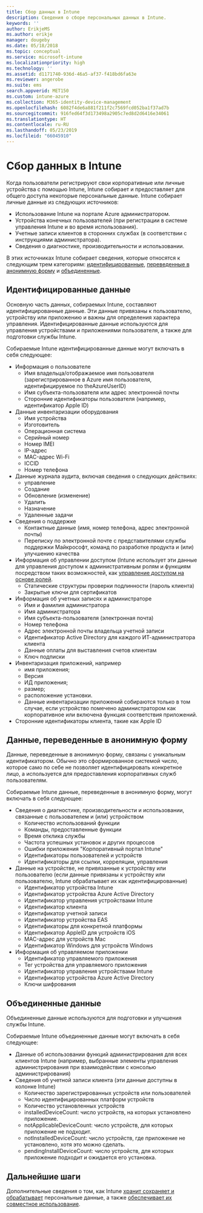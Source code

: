 ```yaml
---
title: Сбор данных в Intune
description: Сведения о сборе персональных данных в Intune.
keywords: ''
author: ErikjeMS
ms.author: erikje
manager: dougeby
ms.date: 05/18/2018
ms.topic: conceptual
ms.service: microsoft-intune
ms.localizationpriority: high
ms.technology: ''
ms.assetid: d1171740-936d-46a5-af37-f418bd6fa63e
ms.reviewer: angerobe
ms.suite: ems
search.appverid: MET150
ms.custom: intune-azure
ms.collection: M365-identity-device-management
ms.openlocfilehash: 6082f4de6a881f211f2c7569fcd052ba1f37ad7b
ms.sourcegitcommit: 916fed64f3d173498a2905c7ed8d2d6416e34061
ms.translationtype: HT
ms.contentlocale: ru-RU
ms.lasthandoff: 05/23/2019
ms.locfileid: "66045910"
---
```

# <a name="data-collection-in-intune"></a>Сбор данных в Intune

Когда пользователи регистрируют свои корпоративные или личные устройства с помощью Intune, Intune собирает и предоставляет для общего доступа некоторые персональные данные. Intune собирает личные данные из следующих источников:

- Использование Intune на портале Azure администратором.
- Устройства конечных пользователей (при регистрации в системе управления Intune и во время использования).
- Учетные записи клиентов в сторонних службах (в соответствии с инструкциями администратора).
- Сведения о диагностике, производительности и использовании.

В этих источниках Intune собирает сведения, которые относятся к следующим трем категориям: [идентифицированные](#identified-data), [переведенные в анонимную форму](#pseudonymized-data) и [объединенные](#aggregated-data).

## <a name="identified-data"></a>Идентифицированные данные

Основную часть данных, собираемых Intune, составляют идентифицированные данные. Эти данные привязаны к пользователю, устройству или приложению и важны для определения характера управления. Идентифицированные данные используются для управления устройствами и приложениями пользователя, а также для подготовки службы Intune.

Собираемые Intune идентифицированные данные могут включать в себя следующее: 

- Информация о пользователе
    - Имя владельца/отображаемое имя пользователя (зарегистрированное в Azure имя пользователя, идентифицируемое по theAzureUserID)
    - Имя субъекта-пользователя или адрес электронной почты
    - Сторонние идентификаторы пользователя (например, идентификатор Apple ID)
- Данные инвентаризации оборудования
    - Имя устройства
    - Изготовитель
    - Операционная система
    - Серийный номер
    - Номер IMEI
    - IP-адрес
    - MAC-адрес Wi-Fi
    - ICCID
    - Номер телефона
- Данные журнала аудита, включая сведения о следующих действиях:
    - управление
    - Создание
    - Обновление (изменение)
    - Удалить
    - Назначение
    - Удаленные задачи
- Сведения о поддержке
    - Контактные данные (имя, номер телефона, адрес электронной почты)
    - Переписку по электронной почте с представителями службы поддержки Майкрософт, команд по разработке продукта и (или) улучшению качества
- Информация об управлении доступом (Intune использует эти данные для управления доступом к административным ролям и функциям посредством таких возможностей, как [управление доступом на основе ролей](role-based-access-control.md).
    - Статические структуры проверки подлинности (пароль клиента)
    - Закрытые ключи для сертификатов 
- Информация об учетных записях и администраторе
    - Имя и фамилия администратора
    - Имя администратора
    - Имя субъекта-пользователя (электронная почта)
    - Номер телефона
    - Адрес электронной почты владельца учетной записи
    - Идентификатор Active Directory для каждого ИТ-администратора клиента
    - Данные оплаты для выставления счетов клиентам
    - Ключ подписки
- Инвентаризация приложений, например
    - имя приложения;
    - Версия
    - ИД приложения;
    - размер;
    - расположение установки.
    - Данные инвентаризации приложений собираются только в том случае, если устройство помечено администратором как корпоративное или включена функция соответствия приложений.  
- Сторонние идентификаторы клиента, такие как Apple ID 

## <a name="pseudonymized-data"></a>Данные, переведенные в анонимную форму

Данные, переведенные в анонимную форму, связаны с уникальным идентификатором. Обычно это сформированное системой число, которое само по себе не позволяет идентифицировать конкретное лицо, а используется для предоставления корпоративных служб пользователям. 

Собираемые Intune данные, переведенные в анонимную форму, могут включать в себя следующее: 

- Сведения о диагностике, производительности и использовании, связанные с пользователем и (или) устройством
    - Количество использований функции
    - Команды, предоставленные функции
    - Время отклика службы
    - Частота успешных установок и других процессов
    - Ошибки приложения "Корпоративный портал Intune"
    - Идентификаторы пользователей и устройств
    - Идентификаторы для ссылки, корреляции, управления 
- Данные на устройстве, не привязанные к устройству или пользователю (если данные привязаны к устройству или пользователю, Intune обрабатывает их как идентифицированные)
    - Идентификатор устройства Intune
    - Идентификатор устройства Azure Active Directory
    - Идентификатор управления устройствами Intune
    - Идентификатор клиента
    - Идентификатор учетной записи
    - Идентификатор устройства EAS
    - Идентификаторы для конкретной платформы
    - Идентификатор AppleID для устройств iOS
    - MAC-адрес для устройств Mac
    - Идентификатор Windows для устройств Windows
- Информация об управляемом приложении
    - Идентификатор управляемого приложения
    - Тег устройства для управляемого приложения
    - Идентификатор управления устройствами Intune
    - Идентификатор устройства Azure Active Directory
    - Ключи шифрования

## <a name="aggregated-data"></a>Объединенные данные

Объединенные данные используются для подготовки и улучшения службы Intune. 

Собираемые Intune объединенные данные могут включать в себя следующее: 

- Данные об использовании функций администрирования для всех клиентов Intune (например, выбранные элементы управления администрирования при взаимодействии с консолью администрирования)
- Сведения об учетной записи клиента (эти данные доступны в колонке Intune)
    - Количество зарегистрированных устройств или пользователей
    - Число идентифицированных платформ устройств  
    - Количество установленных устройств
    - installedDeviceCount: число устройств, на которых установлено приложение.
    - notApplicableDeviceCount: число устройств, для которых приложение не подходит.
    - notInstalledDeviceCount: число устройств, где приложение не установлено, хотя это можно сделать.
    - pendingInstallDeviceCount: число устройств, для которых приложение подходит и ожидается его установка.
    
## <a name="next-steps"></a>Дальнейшие шаги

Дополнительные сведения о том, как Intune [хранит сохраняет и обрабатывает](privacy-data-store-process.md) персональные данные, а также [обеспечивает их совместное использование](privacy-data-secure-share.md). 
